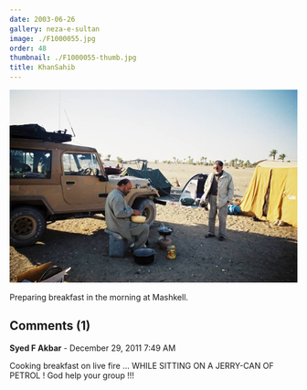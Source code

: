 ```yaml
---
date: 2003-06-26
gallery: neza-e-sultan
image: ./F1000055.jpg
order: 48
thumbnail: ./F1000055-thumb.jpg
title: KhanSahib
---
```


![KhanSahib](./F1000055.jpg)

Preparing breakfast in the morning at Mashkell.

<div id="comments">

## Comments (1)

<div id="comment">

**Syed F Akbar** - December 29, 2011  7:49 AM

Cooking breakfast on live fire ... WHILE SITTING ON A JERRY-CAN OF PETROL ! God help your group !!!

</div>

</div>